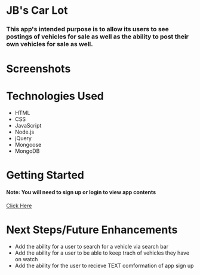 <h1>JB's Car Lot</h1>
<h3>This app's intended purpose is to allow its users to see postings of vehicles for sale as well as the ability to post their own vehicles for sale as well.</h3>

<h1>Screenshots</h1>

<h1>Technologies Used</h1>
<ul>
    <li>HTML</li>
    <li>CSS</li>
    <li>JavaScript</li>
    <li>Node.js</li>
    <li>jQuery</li>
    <li>Mongoose</li>
    <li>MongoDB</li>
</ul>

<h1>Getting Started</h1>
<h4>Note: You will need to sign up or login to view app contents</h4>
<a href="https://jbs-car-lot.herokuapp.com">Click Here</a>

<h1>Next Steps/Future Enhancements</h1>
<ul>
    <li>Add the ability for a user to search for a vehicle via search bar</li>
    <li>Add the ability for a user to be able to keep trach of vehicles they have on watch</li>
    <li>Add the ability for the user to recieve TEXT comformation of app sign up</li>
</ul>
